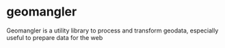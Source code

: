 # geomangler
Geomangler is a utility library to process and transform geodata, especially useful to prepare data for the web
